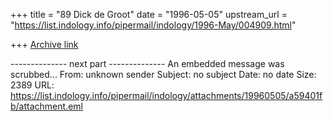 +++
title = "89 Dick de Groot"
date = "1996-05-05"
upstream_url = "https://list.indology.info/pipermail/indology/1996-May/004909.html"

+++
[Archive link](https://list.indology.info/pipermail/indology/1996-May/004909.html)


-------------- next part --------------
An embedded message was scrubbed...
From: unknown sender
Subject: no subject
Date: no date
Size: 2389
URL: <https://list.indology.info/pipermail/indology/attachments/19960505/a59401fb/attachment.eml>

